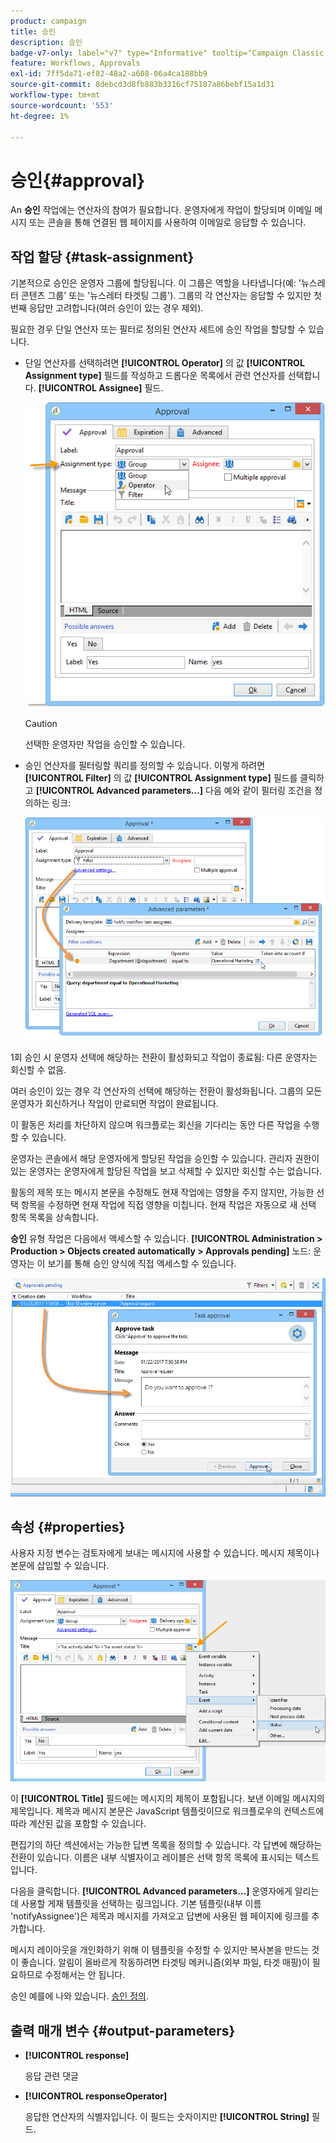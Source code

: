 ```yaml
---
product: campaign
title: 승인
description: 승인
badge-v7-only: label="v7" type="Informative" tooltip="Campaign Classic v7에만 적용"
feature: Workflows, Approvals
exl-id: 7ff5da71-ef82-48a2-a608-06a4ca188bb9
source-git-commit: 8debcd3d8fb883b3316cf75187a86bebf15a1d31
workflow-type: tm+mt
source-wordcount: '553'
ht-degree: 1%

---
```


# 승인{#approval}



An **승인** 작업에는 연산자의 참여가 필요합니다. 운영자에게 작업이 할당되며 이메일 메시지 또는 콘솔을 통해 연결된 웹 페이지를 사용하여 이메일로 응답할 수 있습니다.

## 작업 할당 {#task-assignment}

기본적으로 승인은 운영자 그룹에 할당됩니다. 이 그룹은 역할을 나타냅니다(예: &#39;뉴스레터 콘텐츠 그룹&#39; 또는 &#39;뉴스레터 타겟팅 그룹&#39;). 그룹의 각 연산자는 응답할 수 있지만 첫 번째 응답만 고려합니다(여러 승인이 있는 경우 제외).

필요한 경우 단일 연산자 또는 필터로 정의된 연산자 세트에 승인 작업을 할당할 수 있습니다.

* 단일 연산자를 선택하려면 **[!UICONTROL Operator]** 의 값 **[!UICONTROL Assignment type]** 필드를 작성하고 드롭다운 목록에서 관련 연산자를 선택합니다. **[!UICONTROL Assignee]** 필드.

  ![](assets/s_advuser_validation_box_assign.png)

  >[!CAUTION]
  >
  >선택한 운영자만 작업을 승인할 수 있습니다.

* 승인 연산자를 필터링할 쿼리를 정의할 수 있습니다. 이렇게 하려면 **[!UICONTROL Filter]** 의 값 **[!UICONTROL Assignment type]** 필드를 클릭하고 **[!UICONTROL Advanced parameters...]** 다음 예와 같이 필터링 조건을 정의하는 링크:

  ![](assets/s_advuser_validation_box_filter.png)

1회 승인 시 운영자 선택에 해당하는 전환이 활성화되고 작업이 종료됨: 다른 운영자는 회신할 수 없음.

여러 승인이 있는 경우 각 연산자의 선택에 해당하는 전환이 활성화됩니다. 그룹의 모든 운영자가 회신하거나 작업이 만료되면 작업이 완료됩니다.

이 활동은 처리를 차단하지 않으며 워크플로는 회신을 기다리는 동안 다른 작업을 수행할 수 있습니다.

운영자는 콘솔에서 해당 운영자에게 할당된 작업을 승인할 수 있습니다. 관리자 권한이 있는 운영자는 운영자에게 할당된 작업을 보고 삭제할 수 있지만 회신할 수는 없습니다.

활동의 제목 또는 메시지 본문을 수정해도 현재 작업에는 영향을 주지 않지만, 가능한 선택 항목을 수정하면 현재 작업에 직접 영향을 미칩니다. 현재 작업은 자동으로 새 선택 항목 목록을 상속합니다.

**승인** 유형 작업은 다음에서 액세스할 수 있습니다. **[!UICONTROL Administration > Production > Objects created automatically > Approvals pending]** 노드: 운영자는 이 보기를 통해 승인 양식에 직접 액세스할 수 있습니다.

![](assets/s_advuser_validation_from_console.png)

## 속성 {#properties}

사용자 지정 변수는 검토자에게 보내는 메시지에 사용할 수 있습니다. 메시지 제목이나 본문에 삽입할 수 있습니다.

![](assets/edit_validation.png)

이 **[!UICONTROL Title]** 필드에는 메시지의 제목이 포함됩니다. 보낸 이메일 메시지의 제목입니다. 제목과 메시지 본문은 JavaScript 템플릿이므로 워크플로우의 컨텍스트에 따라 계산된 값을 포함할 수 있습니다.

편집기의 하단 섹션에서는 가능한 답변 목록을 정의할 수 있습니다. 각 답변에 해당하는 전환이 있습니다. 이름은 내부 식별자이고 레이블은 선택 항목 목록에 표시되는 텍스트입니다.

다음을 클릭합니다. **[!UICONTROL Advanced parameters...]** 운영자에게 알리는 데 사용할 게재 템플릿을 선택하는 링크입니다. 기본 템플릿(내부 이름 &#39;notifyAssignee&#39;)은 제목과 메시지를 가져오고 답변에 사용된 웹 페이지에 링크를 추가합니다.

메시지 레이아웃을 개인화하기 위해 이 템플릿을 수정할 수 있지만 복사본을 만드는 것이 좋습니다. 알림이 올바르게 작동하려면 타겟팅 메커니즘(외부 파일, 타겟 매핑)이 필요하므로 수정해서는 안 됩니다.

승인 예를에 나와 있습니다. [승인 정의](defining-approvals.md).

## 출력 매개 변수 {#output-parameters}

* **[!UICONTROL response]**

  응답 관련 댓글

* **[!UICONTROL responseOperator]**

  응답한 연산자의 식별자입니다. 이 필드는 숫자이지만 **[!UICONTROL String]** 필드.
